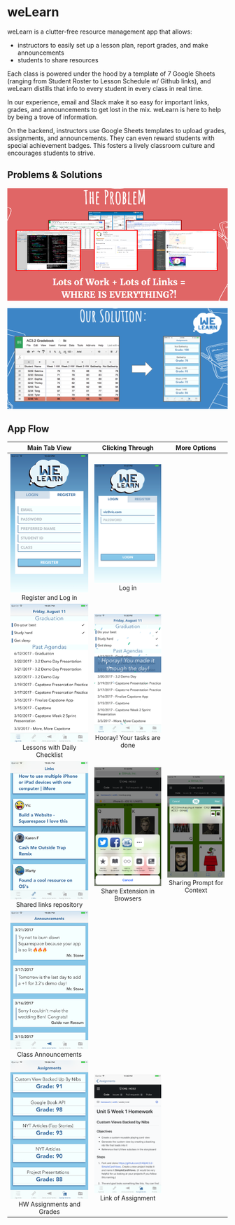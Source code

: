 # weLearn

weLearn is a clutter-free resource management app that allows: 
- instructors to easily set up a lesson plan, report grades, and make announcements 
- students to share resources

Each class is powered under the hood by a template of 7 Google Sheets (ranging from Student Roster to Lesson Schedule w/ Github links), and weLearn distills that info to every student in every class in real time.

In our experience, email and Slack make it so easy for important links, grades, and announcements to get lost in the mix. weLearn is here to help by being a trove of information.

On the backend, instructors use Google Sheets templates to upload grades, assignments, and announcements. They can even reward students with special achievement badges. This fosters a lively classroom culture and encourages students to strive.

## Problems & Solutions

![The Problem](https://github.com/C4Q/AC3.2-weLearn/blob/master/readmeImages/Problem.png "The Problem")

![The Solution](https://github.com/C4Q/AC3.2-weLearn/blob/master/readmeImages/Solution.png "The Solution")

## App Flow

Main Tab View | Clicking Through | More Options
:---: | :---: | :---:
![Registration Screen](https://github.com/C4Q/AC3.2-weLearn/blob/master/readmeImages/Screen1-1.png?raw=true "Registration Screen") Register and Log in | ![Login Screen](https://github.com/C4Q/AC3.2-weLearn/blob/master/readmeImages/Screen1-2.png?raw=true "Login Screen") Log in | 
![Agenda Screen With Checklist](https://github.com/C4Q/AC3.2-weLearn/blob/master/readmeImages/Screen2-1.png?raw=true "Agenda Screen With Checklist") Lessons with Daily Checklist | ![Checklist Done](https://github.com/C4Q/AC3.2-weLearn/blob/master/readmeImages/Screen2-2.png?raw=true "Checklist Done") Hooray! Your tasks are done |  
![Shared Links](https://github.com/C4Q/AC3.2-weLearn/blob/master/readmeImages/Screen3-1.png?raw=true "Shared Links") Shared links repository | ![Share Extension in Browser](https://github.com/C4Q/AC3.2-weLearn/blob/master/readmeImages/Screen3-2.png?raw=true "Share Extension in Browser") Share Extension in Browsers | ![Sharing Prompt](https://github.com/C4Q/AC3.2-weLearn/blob/master/readmeImages/Screen3-3.png?raw=true "Sharing Prompt") Sharing Prompt for Context
![Class Announcements](https://github.com/C4Q/AC3.2-weLearn/blob/master/readmeImages/Screen4.png?raw=true "Class Announcements") Class Announcements |  | 
![Assignments and Grades](https://github.com/C4Q/AC3.2-weLearn/blob/master/readmeImages/Screen5-1.png?raw=true "Assignments and Grades") HW Assignments and Grades | ![Link to Assignments](https://github.com/C4Q/AC3.2-weLearn/blob/master/readmeImages/Screen5-2.png?raw=true "Link to Assignments") Link of Assignment | 
